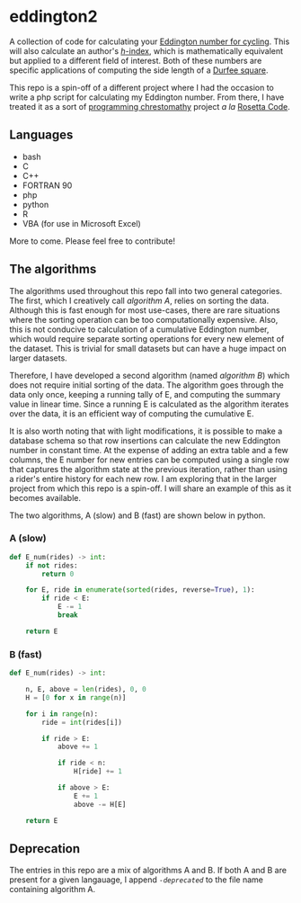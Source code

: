 # eddington2

A collection of code for calculating your
[Eddington number for cycling](https://en.wikipedia.org/wiki/Arthur_Eddington#Eddington_number_for_cycling).
This will also calculate an author's [_h_-index](https://en.wikipedia.org/wiki/H-index),
which is mathematically equivalent but applied to a different field of interest.
Both of these numbers are specific applications of computing the side length of a
[Durfee square](https://en.wikipedia.org/wiki/Durfee_square).

This repo is a spin-off of a different project where I had the occasion to
write a php script for calculating my Eddington number. From there, I have
treated it as a sort of 
[programming chrestomathy](http://en.wikipedia.org/wiki/Chrestomathy) project 
*a la* [Rosetta Code](https://rosettacode.org).

## Languages

* bash
* C
* C++
* FORTRAN 90
* php
* python
* R
* VBA (for use in Microsoft Excel)

More to come. Please feel free to contribute!

## The algorithms

The algorithms used throughout this repo fall into two general categories. The first, which I
creatively call _algorithm A_, relies on sorting the data. Although this is fast
enough for most use-cases, there are rare situations where the sorting operation
can be too computationally expensive. Also, this is not conducive to calculation
of a cumulative Eddington number, which would require separate sorting operations
for every new element of the dataset. This is trivial for small datasets but can
have a huge impact on larger datasets.

Therefore, I have developed a second algorithm (named _algorithm B_) which does
not require initial sorting of the data. The algorithm goes through the data only
once, keeping a running tally of E, and computing the summary value in linear time.
Since a running E is calculated as the algorithm iterates over the data, it
is an efficient way of computing the cumulative E.

It is also worth noting that with light modifications, it is possible to make
a database schema so that row insertions can calculate the new Eddington number in
constant time. At the expense of adding an extra table and a few columns, the E
number for new entries can be computed using a single row that captures the algorithm
state at the previous iteration, rather than using a rider's entire history for
each new row. I am exploring that in the larger project from which this repo is
a spin-off. I will share an example of this as it becomes available.

The two algorithms, A (slow) and B (fast) are shown below in python.

### A (slow)

```python
def E_num(rides) -> int:
    if not rides:
        return 0

    for E, ride in enumerate(sorted(rides, reverse=True), 1):
        if ride < E:
            E -= 1
            break

    return E
```

### B (fast)

```python
def E_num(rides) -> int:

    n, E, above = len(rides), 0, 0
    H = [0 for x in range(n)]

    for i in range(n):
        ride = int(rides[i])

        if ride > E:
            above += 1

            if ride < n:
                H[ride] += 1

            if above > E:
                E += 1
                above -= H[E]

    return E
```

## Deprecation

The entries in this repo are a mix of algorithms A and B. If both A and B
are present for a given langauage, I append _`-deprecated`_ to the file name
containing algorithm A.
